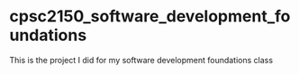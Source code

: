 # cpsc2150_software_development_foundations

This is the project I did for my software development foundations class

